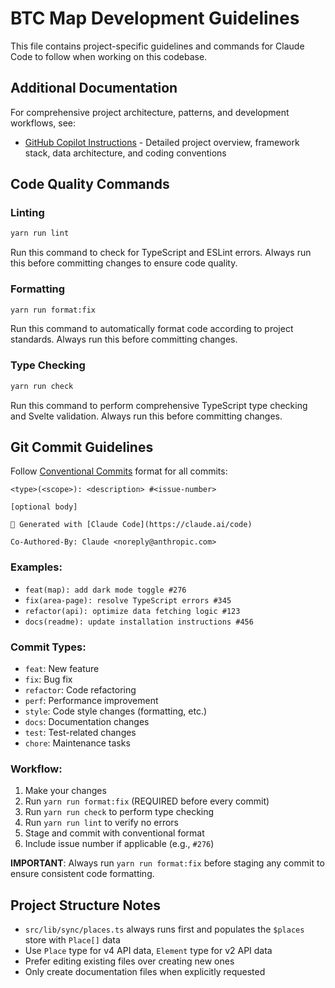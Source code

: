 # BTC Map Development Guidelines

This file contains project-specific guidelines and commands for Claude Code to follow when working on this codebase.

## Additional Documentation

For comprehensive project architecture, patterns, and development workflows, see:

- [GitHub Copilot Instructions](.github/copilot-instructions.md) - Detailed project overview, framework stack, data architecture, and coding conventions

## Code Quality Commands

### Linting

```bash
yarn run lint
```

Run this command to check for TypeScript and ESLint errors. Always run this before committing changes to ensure code quality.

### Formatting

```bash
yarn run format:fix
```

Run this command to automatically format code according to project standards. Always run this before committing changes.

### Type Checking

```bash
yarn run check
```

Run this command to perform comprehensive TypeScript type checking and Svelte validation. Always run this before committing changes.

## Git Commit Guidelines

Follow [Conventional Commits](https://www.conventionalcommits.org/) format for all commits:

```
<type>(<scope>): <description> #<issue-number>

[optional body]

🤖 Generated with [Claude Code](https://claude.ai/code)

Co-Authored-By: Claude <noreply@anthropic.com>
```

### Examples:

- `feat(map): add dark mode toggle #276`
- `fix(area-page): resolve TypeScript errors #345`
- `refactor(api): optimize data fetching logic #123`
- `docs(readme): update installation instructions #456`

### Commit Types:

- `feat`: New feature
- `fix`: Bug fix
- `refactor`: Code refactoring
- `perf`: Performance improvement
- `style`: Code style changes (formatting, etc.)
- `docs`: Documentation changes
- `test`: Test-related changes
- `chore`: Maintenance tasks

### Workflow:

1. Make your changes
2. Run `yarn run format:fix` (REQUIRED before every commit)
3. Run `yarn run check` to perform type checking
4. Run `yarn run lint` to verify no errors
5. Stage and commit with conventional format
6. Include issue number if applicable (e.g., `#276`)

**IMPORTANT**: Always run `yarn run format:fix` before staging any commit to ensure consistent code formatting.

## Project Structure Notes

- `src/lib/sync/places.ts` always runs first and populates the `$places` store with `Place[]` data
- Use `Place` type for v4 API data, `Element` type for v2 API data
- Prefer editing existing files over creating new ones
- Only create documentation files when explicitly requested
